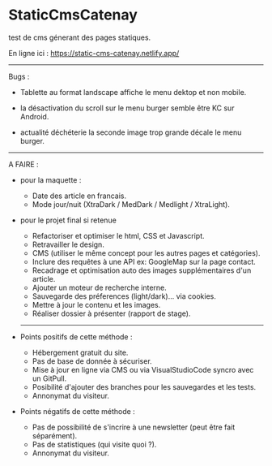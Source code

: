 # StaticCmsCatenay

test de cms génerant des pages statiques.

En ligne ici : https://static-cms-catenay.netlify.app/

---

Bugs :

- Tablette au format landscape affiche le menu dektop et non mobile.

- la désactivation du scroll sur le menu burger semble être KC sur Android.

- actualité déchéterie la seconde image trop grande décale le menu burger.

---

A FAIRE :

- pour la maquette :

  - Date des article en francais.
  - Mode jour/nuit (XtraDark / MedDark / Medlight / XtraLight).

- pour le projet final si retenue

  - Refactoriser et optimiser le html, CSS et Javascript.
  - Retravailler le design.
  - CMS (utiliser le même concept pour les autres pages et catégories).
  - Inclure des requêtes à une API ex: GoogleMap sur la page contact.
  - Recadrage et optimisation auto des images supplémentaires d'un article.
  - Ajouter un moteur de recherche interne.
  - Sauvegarde des préferences (light/dark)... via cookies.
  - Mettre à jour le contenu et les images.
  - Réaliser dossier à présenter (rapport de stage).

  ***

- Points positifs de cette méthode :

  - Hébergement gratuit du site.
  - Pas de base de donnée à sécuriser.
  - Mise à jour en ligne via CMS ou via VisualStudioCode syncro avec un GitPull.
  - Posibilité d'ajouter des branches pour les sauvegardes et les tests.
  - Annonymat du visiteur.

- Points négatifs de cette méthode :

  - Pas de possibilité de s'incrire à une newsletter (peut être fait séparément).
  - Pas de statistiques (qui visite quoi ?).
  - Annonymat du visiteur.

